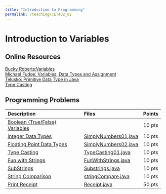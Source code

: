 ```yaml
---
title: "Introduction to Programming"
permalink: /teaching/CET402_02
---
```


# Introduction to Variables

## Online Resources
[Bucky Roberts:Variables](https://youtu.be/gtQJXzi3Yns)  
[Michael Fudge: Variables, Data Types and Assignment](https://youtu.be/vhV97hyV0fc)  
[Telusko: Primitive Data Type in Java](https://youtu.be/wocR5kkgtvU)  
[Type Casting](https://www.geeksforgeeks.org/type-conversion-java-examples/)


## Programming Problems

| Description                                                    | Files                                                      | Points |
| :------------------------------------------------------------- | :--------------------------------------------------------- | :----- |
| [Boolean (True/False) Variables]()                             |                                                            | 10 pts |
| [Integer Data Types](/files/CET402/SimplyNumbers01.pdf)        | [SimplyNumbers01.java](/files/CET402/SimplyNumbers01.java) | 10 pts |
| [Floating Point Data Types](/files/CET402/SimplyNumbers02.pdf) | [SimplyNumbers02.java](/files/CET402/SimplyNumbers02.java) | 10 pts |
| [Type Casting]()                                               | [TypeCasting01.java](/files/CET402/TypeCasting01.java)     | 10 pts |
| [Fun with Strings](/files/CET402/02_FunWithStrings.pdf)        | [FunWithStrings.java](/files/CET402/FunWithStrings.java)   | 10 pts |
| [SubStrings](/files/CET402/02_Substrings.pdf)                  | [Substrings.java](/files/CET402/Substrings.java)           | 10 pts |
| [String Comparison](/files/CET402/02_stringCompare.pdf)        | [stringCompare.java](/files/CET402/stringCompare.java)     | 10 pts |
| [Print Receipt](/files/CET402/02_printReceipt.pdf) | [Receipt.java](/files/CET402/Receipt.java) | 50 pts |
